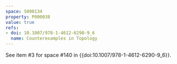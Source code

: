 ```yaml
---
space: S000134
property: P000038
value: true
refs:
- doi: 10.1007/978-1-4612-6290-9_6
  name: Counterexamples in Topology
---
```


See item #3 for space #140 in {{doi:10.1007/978-1-4612-6290-9_6}}.
